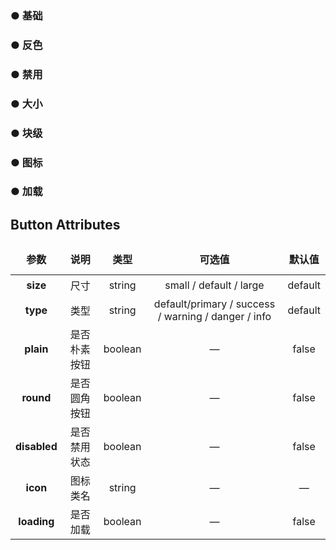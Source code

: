 <script lang="ts" setup>
    import button1 from './Button1.vue'
    import button2 from './Button2.vue'
    import button3 from './Button3.vue'
    import button4 from './Button4.vue'
    import button5 from './Button5.vue'
    import button6 from './Button6.vue'
    import button7 from './Button7.vue'
</script>
### ● 基础  
<button1/>  

### ● 反色  
<button2/>  

### ● 禁用
<button3/>

### ● 大小
<button4/>

### ● 块级
<button5/>

### ● 图标
<button6/>

### ● 加载
<button7/>

<style>
    table{
        width: 100%; 
    }
    th {
        height: 50px;
    }
    td {
        height: 35px;
    }
    table, th, td {
        border: 1px solid var(--default-border-color);
        border-collapse: collapse;
    }
</style>

## Button Attributes
|      **参数**      | 说明                                   |   类型   | 可选值                                                    | 默认值 |
| :----------------: | :---------------------------------:   | :------: | :------------------------------------------:            | :-------: |
|      **size**      | 尺寸                                  |  string   | small / default / large  | default           |
|   **type**         | 类型                                  |  string    |default/primary / success / warning / danger / info     | default   |
|   **plain**        | 是否朴素按钮                           |  boolean  | —| false  |
|  **round**         | 是否圆角按钮                           |  boolean  | —| false|
|   **disabled**     | 是否禁用状态                           |  boolean  |   —    | false 
|  **icon**          | 图标类名                               |  string   | — | 	—   |
|  **loading**       | 是否加载                               |  boolean   | — | false |
